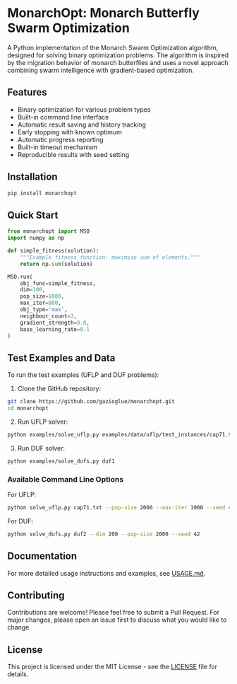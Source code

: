 # MonarchOpt: Monarch Butterfly Swarm Optimization

A Python implementation of the Monarch Swarm Optimization algorithm, designed for solving binary optimization problems. The algorithm is inspired by the migration behavior of monarch butterflies and uses a novel approach combining swarm intelligence with gradient-based optimization.

## Features

- Binary optimization for various problem types
- Built-in command line interface
- Automatic result saving and history tracking
- Early stopping with known optimum
- Automatic progress reporting
- Built-in timeout mechanism
- Reproducible results with seed setting

## Installation

```bash
pip install monarchopt
```

## Quick Start

```python
from monarchopt import MSO
import numpy as np

def simple_fitness(solution):
    """Example fitness function: maximize sum of elements."""
    return np.sum(solution)

MSO.run(
    obj_func=simple_fitness,
    dim=100,
    pop_size=1000,
    max_iter=800,
    obj_type='max',
    neighbour_count=3,
    gradient_strength=0.8,
    base_learning_rate=0.1
)
```

## Test Examples and Data

To run the test examples (UFLP and DUF problems):

1. Clone the GitHub repository:
```bash
git clone https://github.com/gazioglue/monarchopt.git
cd monarchopt
```

2. Run UFLP solver:
```bash
python examples/solve_uflp.py examples/data/uflp/test_instances/cap71.txt
```

3. Run DUF solver:
```bash
python examples/solve_dufs.py duf1
```

### Available Command Line Options

For UFLP:
```bash
python solve_uflp.py cap71.txt --pop-size 2000 --max-iter 1000 --seed 42
```

For DUF:
```bash
python solve_dufs.py duf2 --dim 200 --pop-size 2000 --seed 42
```

## Documentation

For more detailed usage instructions and examples, see [USAGE.md](USAGE.md).

## Contributing

Contributions are welcome! Please feel free to submit a Pull Request. For major changes, please open an issue first to discuss what you would like to change.

## License

This project is licensed under the MIT License - see the [LICENSE](LICENSE) file for details.